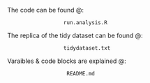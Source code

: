 The code can be found @:
            
                      run.analysis.R
                      
The replica of the tidy dataset can be found @:
                      
                      tidydataset.txt
                      
Varaibles & code blocks are explained @:
                     
                       README.md
                       
      